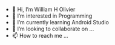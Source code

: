 - 👋 Hi, I’m William H Olivier
- 👀 I’m interested in Programming
- 🌱 I’m currently learning Android Studio
- 💞️ I’m looking to collaborate on ...
- 📫 How to reach me ...

<!---
olivierwh/olivierwh is a ✨ special ✨ repository because its `README.md` (this file) appears on your GitHub profile.
You can click the Preview link to take a look at your changes.
--->
